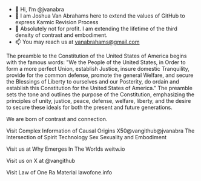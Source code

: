 - 👋 Hi, I’m @jvanabra
- 👀 I am Joshua Van Abrahams here to extend the values of GitHub to express Karmic Revision Process
- 💞️ Absolutely not for profit.  I am extending the lifetime of the third density of contrast and embodiment.
- 📫 You may reach us at vanabrahams@gmail.com

The preamble to the Constitution of the United States of America begins with the famous words: "We the People of the United States, in Order to form a more perfect Union, establish Justice, insure domestic Tranquility, provide for the common defense, promote the general Welfare, and secure the Blessings of Liberty to ourselves and our Posterity, do ordain and establish this Constitution for the United States of America." The preamble sets the tone and outlines the purpose of the Constitution, emphasizing the principles of unity, justice, peace, defense, welfare, liberty, and the desire to secure these ideals for both the present and future generations.

We are born of contrast and connection.

Visit Complex Information of Causal Origins X50@vangithub@jvanabra
The Intersection of Spirit Technology Sex Sexuality and Embodiment


Visit us at Why Emerges In The Worlds weitw.io

Visit us on X at @vangithub

Visit Law of One Ra Material lawofone.info


<!---
jvanabra/jvanabra is a ✨ special ✨ repository because its `README.md` (this file) appears on your GitHub profile.
You can click the Preview link to take a look at your changes.
--->
